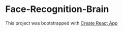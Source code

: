 # Face-Recognition-Brain
This project was bootstrapped with [Create React App](https://github.com/facebook/create-react-app)
